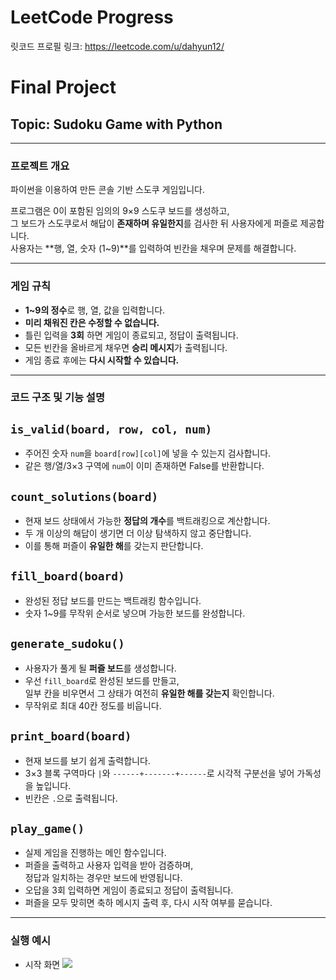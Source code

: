 # **LeetCode Progress**
릿코드 프로필 링크: https://leetcode.com/u/dahyun12/



# **Final Project**  
## Topic: Sudoku Game with Python

---

### 프로젝트 개요

파이썬을 이용하여 만든 콘솔 기반 스도쿠 게임입니다.

프로그램은 0이 포함된 임의의 9×9 스도쿠 보드를 생성하고,  
그 보드가 스도쿠로서 해답이 **존재하며 유일한지**를 검사한 뒤 사용자에게 퍼즐로 제공합니다.  
사용자는 **행, 열, 숫자 (1~9)**를 입력하여 빈칸을 채우며 문제를 해결합니다.

---

### 게임 규칙

- **1~9의 정수**로 행, 열, 값을 입력합니다.  
- **미리 채워진 칸은 수정할 수 없습니다.**  
- 틀린 입력을 **3회** 하면 게임이 종료되고, 정답이 출력됩니다.  
- 모든 빈칸을 올바르게 채우면 **승리 메시지**가 출력됩니다.  
- 게임 종료 후에는 **다시 시작할 수 있습니다.**

---

### 코드 구조 및 기능 설명

## `is_valid(board, row, col, num)`
- 주어진 숫자 `num`을 `board[row][col]`에 넣을 수 있는지 검사합니다.
- 같은 행/열/3×3 구역에 `num`이 이미 존재하면 False를 반환합니다.

## `count_solutions(board)`
- 현재 보드 상태에서 가능한 **정답의 개수**를 백트래킹으로 계산합니다.
- 두 개 이상의 해답이 생기면 더 이상 탐색하지 않고 중단합니다.
- 이를 통해 퍼즐이 **유일한 해**를 갖는지 판단합니다.

## `fill_board(board)`
- 완성된 정답 보드를 만드는 백트래킹 함수입니다.
- 숫자 1~9를 무작위 순서로 넣으며 가능한 보드를 완성합니다.

## `generate_sudoku()`
- 사용자가 풀게 될 **퍼즐 보드**를 생성합니다.
- 우선 `fill_board`로 완성된 보드를 만들고,  
  일부 칸을 비우면서 그 상태가 여전히 **유일한 해를 갖는지** 확인합니다.
- 무작위로 최대 40칸 정도를 비웁니다.

## `print_board(board)`
- 현재 보드를 보기 쉽게 출력합니다.
- 3×3 블록 구역마다 `|`와 `------+-------+------`로 시각적 구분선을 넣어 가독성을 높입니다.
- 빈칸은 `.`으로 출력됩니다.

## `play_game()`
- 실제 게임을 진행하는 메인 함수입니다.
- 퍼즐을 출력하고 사용자 입력을 받아 검증하며,  
  정답과 일치하는 경우만 보드에 반영됩니다.
- 오답을 3회 입력하면 게임이 종료되고 정답이 출력됩니다.
- 퍼즐을 모두 맞히면 축하 메시지 출력 후, 다시 시작 여부를 묻습니다.

---

### 실행 예시

- 시작 화면
  ![](![image](https://github.com/user-attachments/assets/8ac3d2f6-5f3b-436b-8336-a2b1418988be)
)

